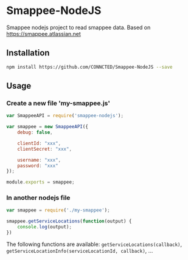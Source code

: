 # Smappee-NodeJS
Smappee nodejs project to read smappee data.
Based on https://smappee.atlassian.net

## Installation
```bash
npm install https://github.com/CONNCTED/Smappee-NodeJS --save
```

## Usage
### Create a new file 'my-smappee.js'
```javascript
var SmappeeAPI = require('smappee-nodejs');

var smappee = new SmappeeAPI({
    debug: false,

    clientId: "xxx",
    clientSecret: "xxx",

    username: "xxx",
    password: "xxx"
});

module.exports = smappee;
```

### In another nodejs file
```javascript
var smappee = require('./my-smappee');

smappee.getServiceLocations(function(output) {
    console.log(output);
})
```

The following functions are available: 
`getServiceLocations(callback)`, `getServiceLocationInfo(serviceLocationId, callback)`, ... 


